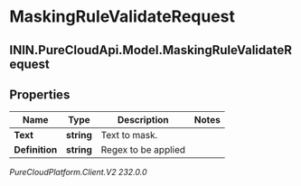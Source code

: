 # MaskingRuleValidateRequest

## ININ.PureCloudApi.Model.MaskingRuleValidateRequest

## Properties

|Name | Type | Description | Notes|
|------------ | ------------- | ------------- | -------------|
| **Text** | **string** | Text to mask. | |
| **Definition** | **string** | Regex to be applied | |



_PureCloudPlatform.Client.V2 232.0.0_
